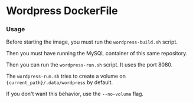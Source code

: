 # Wordpress DockerFile

### Usage

Before starting the image, you must run the `wordpress-build.sh` script.

Then you must have running the MySQL container of this same repository.

Then you can run the `wordpress-run.sh` script. It uses the port 8080.

The `wordpress-run.sh` tries to create a volume on `{current_path}/.data/wordpress` by default.

If you don't want this behavior, use the `--no-volume` flag.
